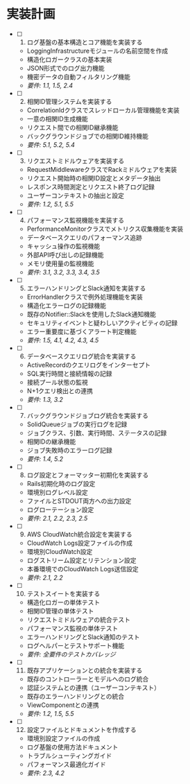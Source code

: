 # 実装計画

- [ ] 1. ログ基盤の基本構造とコア機能を実装する
  - LoggingInfrastructureモジュールの名前空間を作成
  - 構造化ロガークラスの基本実装
  - JSON形式でのログ出力機能
  - 機密データの自動フィルタリング機能
  - _要件: 1.1, 1.5, 2.4_

- [ ] 2. 相関ID管理システムを実装する
  - CorrelationIdクラスでスレッドローカル管理機能を実装
  - 一意の相関ID生成機能
  - リクエスト間での相関ID継承機能
  - バックグラウンドジョブでの相関ID維持機能
  - _要件: 5.1, 5.2, 5.4_

- [ ] 3. リクエストミドルウェアを実装する
  - RequestMiddlewareクラスでRackミドルウェアを実装
  - リクエスト開始時の相関ID設定とメタデータ抽出
  - レスポンス時間測定とリクエスト終了ログ記録
  - ユーザーコンテキストの抽出と設定
  - _要件: 1.2, 5.1, 5.5_

- [ ] 4. パフォーマンス監視機能を実装する
  - PerformanceMonitorクラスでメトリクス収集機能を実装
  - データベースクエリのパフォーマンス追跡
  - キャッシュ操作の監視機能
  - 外部API呼び出しの記録機能
  - メモリ使用量の監視機能
  - _要件: 3.1, 3.2, 3.3, 3.4, 3.5_

- [ ] 5. エラーハンドリングとSlack通知を実装する
  - ErrorHandlerクラスで例外処理機能を実装
  - 構造化エラーログの記録機能
  - 既存のNotifier::Slackを使用したSlack通知機能
  - セキュリティイベントと疑わしいアクティビティの記録
  - エラー重要度に基づくアラート判定機能
  - _要件: 1.5, 4.1, 4.2, 4.3, 4.5_

- [ ] 6. データベースクエリログ統合を実装する
  - ActiveRecordのクエリログをインターセプト
  - SQL実行時間と接続情報の記録
  - 接続プール状態の監視
  - N+1クエリ検出との連携
  - _要件: 1.3, 3.2_

- [ ] 7. バックグラウンドジョブログ統合を実装する
  - SolidQueueジョブの実行ログを記録
  - ジョブクラス、引数、実行時間、ステータスの記録
  - 相関IDの継承機能
  - ジョブ失敗時のエラーログ記録
  - _要件: 1.4, 5.2_

- [ ] 8. ログ設定とフォーマッター初期化を実装する
  - Rails初期化時のログ設定
  - 環境別ログレベル設定
  - ファイルとSTDOUT両方への出力設定
  - ログローテーション設定
  - _要件: 2.1, 2.2, 2.3, 2.5_

- [ ] 9. AWS CloudWatch統合設定を実装する
  - CloudWatch Logs設定ファイルの作成
  - 環境別CloudWatch設定
  - ログストリーム設定とリテンション設定
  - 本番環境でのCloudWatch Logs送信設定
  - _要件: 2.1, 2.2_

- [ ] 10. テストスイートを実装する
  - 構造化ロガーの単体テスト
  - 相関ID管理の単体テスト
  - リクエストミドルウェアの統合テスト
  - パフォーマンス監視の単体テスト
  - エラーハンドリングとSlack通知のテスト
  - ログヘルパーとテストサポート機能
  - _要件: 全要件のテストカバレッジ_

- [ ] 11. 既存アプリケーションとの統合を実装する
  - 既存のコントローラーとモデルへのログ統合
  - 認証システムとの連携（ユーザーコンテキスト）
  - 既存のエラーハンドリングとの統合
  - ViewComponentとの連携
  - _要件: 1.2, 1.5, 5.5_

- [ ] 12. 設定ファイルとドキュメントを作成する
  - 環境別設定ファイルの作成
  - ログ基盤の使用方法ドキュメント
  - トラブルシューティングガイド
  - パフォーマンス最適化ガイド
  - _要件: 2.3, 4.2_
